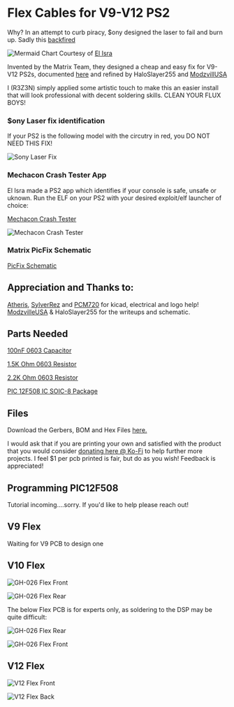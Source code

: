 # Flex Cables for V9-V12 PS2


Why? In an attempt to curb piracy, $ony designed the laser to fail and burn up. Sadly this [backfired](https://www.gamesindustry.biz/sony-reaches-settlement-in-ps2-disc-read-error-case#:~:text=Now%20a%20settlement%20has%20been,their%20console%20%2D%20at%20SCEA's%20discretion.)

![Mermaid Chart](/assets/whylaserburns_mermaid.jpg)
Courtesy of [El Isra](https://github.com/israpps)

Invented by the Matrix Team, they designed a cheap and easy fix for V9-V12 PS2s, documented [here](https://github.com/MechaResearch/MechaPwn/blob/master/docs/PICfix.md) and refined by HaloSlayer255 and [ModzvillUSA](https://modzvilleusa.com/products/ps2-matrix-picfix-for-v9-v12-ps2-consoles)


I (R3Z3N) simply applied some artistic touch to make this an easier install that will look professional with decent soldering skills. CLEAN YOUR FLUX BOYS!


### $ony Laser fix identification

If your PS2 is the following model with the circutry in red, you DO NOT NEED THIS FIX!

![Sony Laser Fix](/assets/70k%20laser%20fix.jpg)

### Mechacon Crash Tester App

El Isra made a PS2 app which identifies if your console is safe, unsafe or uknown. Run the ELF on your PS2 with your desired exploit/elf launcher of choice:

[Mechacon Crash Tester](https://github.com/israpps/MechaconCrashTestAPP)

![Mechacon Crash Tester](https://www.psx-place.com/attachments/_e3271012_20240808144428-png.43804/)

### Matrix PicFix Schematic

[PicFix Schematic](assets/PicFix_Schematic.pdf)

## Appreciation and Thanks to:
[Atheris](https://linktr.ee/atherismods), [SylverRez](https://github.com/m4x10187) and [PCM720](https://github.com/pcm720) for kicad, electrical and logo help! [ModzvilleUSA](https://modzvilleusa.com/products/ps2-matrix-picfix-for-v9-v12-ps2-consoles) & HaloSlayer255 for the writeups and schematic.


## Parts Needed

[100nF 0603 Capacitor](https://www.mouser.com/c/passive-components/capacitors/ceramic-capacitors/mlccs-multilayer-ceramic-capacitors/multilayer-ceramic-capacitors-mlcc-smd-smt/?capacitance=0.1%20uF&case%20code%20-%20in=0603&length=1.6%20mm%20%280.063%20in%29&termination=Standard&tolerance=10%20%25&voltage%20rating%20dc=25%20VDC&width=0.8%20mm%20%280.031%20in%29&instock=y&sort=pricing)

[1.5K Ohm 0603 Resistor](https://www.mouser.com/c/passive-components/resistors/smd-resistors-chip-resistors/thick-film-resistors/?case%20code%20-%20in=0603&packaging=Cut%20Tape&power%20rating=250%20mW%20%281%2F4%20W%29~~333%20mW%20%281%2F3%20W%29&resistance=1.5%20kOhms&tolerance=5%20%25&instock=y&sort=pricing&rp=passive-components%2Fresistors%2Fsmd-resistors-chip-resistors%2Fthick-film-resistors%7C~Power%20Rating)

[2.2K Ohm 0603 Resistor](https://www.mouser.com/c/passive-components/resistors/smd-resistors-chip-resistors/thick-film-resistors/?case%20code%20-%20in=0603&packaging=Cut%20Tape&power%20rating=250%20mW%20%281%2F4%20W%29~~333%20mW%20%281%2F3%20W%29&resistance=2.2%20kOhms&tolerance=5%20%25&instock=y&sort=pricing&rp=passive-components%2Fresistors%2Fsmd-resistors-chip-resistors%2Fthick-film-resistors%7C~Power%20Rating)

[PIC 12F508 IC SOIC-8 Package](https://www.mouser.com/ProductDetail/Microchip-Technology/PIC12F508-I-SN?qs=mcPJWgAPNrfwaHSjpX90MQ%3D%3D)

## Files
Download the Gerbers, BOM and Hex Files [here.](https://github.com/saildot4k/PS2_PicFix_Flex_Cables/archive/refs/heads/main.zip)

I would ask that if you are printing your own and satisfied with the product that you would consider [donating here @ Ko-Fi](https://ko-fi.com/r3z3n) to help further more projects. I feel $1 per pcb printed is fair, but do as you wish! Feedback is appreciated!

## Programming PIC12F508

Tutorial incoming....sorry. If you'd like to help please reach out!


## V9 Flex

Waiting for V9 PCB to design one


## V10 Flex

![GH-026 Flex Front](/SCPH-500XX/GH-026/V10%20SCPH-500XX%20GH-026%20PicFix%20Flex.png)

![GH-026 Flex Rear](/SCPH-500XX/GH-026/V10%20SCPH-500XX%20GH-026%20PicFix%20Flex%20REAR.png)

The below Flex PCB is for experts only, as soldering to the DSP may be quite difficult:

![GH-026 Flex Rear](/SCPH-500XX/GH-026/V10%20SCPH-500XX%20GH-026%20PicFix%20Flex%20REAR%20EXPERT%20SOLDERING.png)

![GH-026 Flex Front](/SCPH-500XX/GH-026/V10%20SCPH-500XX%20GH-026%20PicFix%20Flex%20EXPERT%20SOLDERING.png)


## V12 Flex

![V12 Flex Front](/SCPH-700XX/PicFix_V5_Thin.png)

![V12 Flex Back](/SCPH-700XX/PicFix_V5_Thin%20back.png)